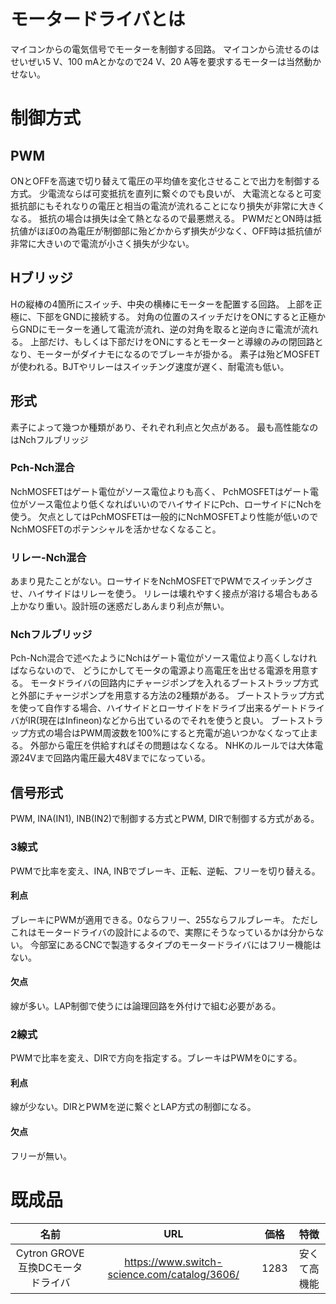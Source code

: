 # モータードライバとは
マイコンからの電気信号でモーターを制御する回路。
マイコンから流せるのはせいぜい5 V、100 mAとかなので24 V、20 A等を要求するモーターは当然動かせない。

# 制御方式
## PWM
ONとOFFを高速で切り替えて電圧の平均値を変化させることで出力を制御する方式。
少電流ならば可変抵抗を直列に繋ぐのでも良いが、
大電流となると可変抵抗部にもそれなりの電圧と相当の電流が流れることになり損失が非常に大きくなる。
抵抗の場合は損失は全て熱となるので最悪燃える。
PWMだとON時は抵抗値がほぼ0の為電圧が制御部に殆どかからず損失が少なく、OFF時は抵抗値が非常に大きいので電流が小さく損失が少ない。
## Hブリッジ
Hの縦棒の4箇所にスイッチ、中央の横棒にモーターを配置する回路。
上部を正極に、下部をGNDに接続する。
対角の位置のスイッチだけをONにすると正極からGNDにモーターを通して電流が流れ、逆の対角を取ると逆向きに電流が流れる。
上部だけ、もしくは下部だけをONにするとモーターと導線のみの閉回路となり、モーターがダイナモになるのでブレーキが掛かる。
素子は殆どMOSFETが使われる。BJTやリレーはスイッチング速度が遅く、耐電流も低い。
## 形式
素子によって幾つか種類があり、それぞれ利点と欠点がある。
最も高性能なのはNchフルブリッジ
### Pch-Nch混合
NchMOSFETはゲート電位がソース電位よりも高く、
PchMOSFETはゲート電位がソース電位より低くなればいいのでハイサイドにPch、ローサイドにNchを使う。
欠点としてはPchMOSFETは一般的にNchMOSFETより性能が低いのでNchMOSFETのポテンシャルを活かせなくなること。
### リレー-Nch混合
あまり見たことがない。ローサイドをNchMOSFETでPWMでスイッチングさせ、ハイサイドはリレーを使う。
リレーは壊れやすく接点が溶ける場合もある上かなり重い。設計班の迷惑だしあんまり利点が無い。
### Nchフルブリッジ
Pch-Nch混合で述べたようにNchはゲート電位がソース電位より高くしなければならないので、
どうにかしてモータの電源より高電圧を出せる電源を用意する。
モータドライバの回路内にチャージポンプを入れるブートストラップ方式と外部にチャージポンプを用意する方法の2種類がある。
ブートストラップ方式を使って自作する場合、ハイサイドとローサイドをドライブ出来るゲートドライバがIR(現在はInfineon)などから出ているのでそれを使うと良い。
ブートストラップ方式の場合はPWM周波数を100%にすると充電が追いつかなくなって止まる。
外部から電圧を供給すればその問題はなくなる。
NHKのルールでは大体電源24Vまで回路内電圧最大48Vまでになっている。

## 信号形式
PWM, INA(IN1), INB(IN2)で制御する方式とPWM, DIRで制御する方式がある。
### 3線式
PWMで比率を変え、INA, INBでブレーキ、正転、逆転、フリーを切り替える。
#### 利点
ブレーキにPWMが適用できる。0ならフリー、255ならフルブレーキ。
ただしこれはモータードライバの設計によるので、実際にそうなっているかは分からない。
今部室にあるCNCで製造するタイプのモータードライバにはフリー機能はない。
#### 欠点
線が多い。LAP制御で使うには論理回路を外付けで組む必要がある。
### 2線式
PWMで比率を変え、DIRで方向を指定する。ブレーキはPWMを0にする。
#### 利点
線が少ない。DIRとPWMを逆に繋ぐとLAP方式の制御になる。
#### 欠点
フリーが無い。

# 既成品
|名前|URL|価格|特徴|
|:--:|:-:|:--:|:--:|
| Cytron GROVE互換DCモータドライバ| https://www.switch-science.com/catalog/3606/ | 1283 | 安くて高機能|
